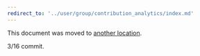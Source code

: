 ```yaml
---
redirect_to: '../user/group/contribution_analytics/index.md'
---
```


This document was moved to [another location](../user/group/contribution_analytics/index.md).

3/16 commit.

<!-- This redirect file can be deleted after February 1, 2021. -->
<!-- Before deletion, see: https://docs.gitlab.com/ee/development/documentation/#move-or-rename-a-page -->

